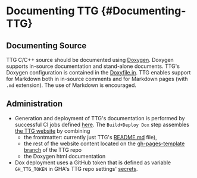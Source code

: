 # Documenting TTG {#Documenting-TTG}

## Documenting Source

TTG C/C++ source should be documented using [Doxygen](https://www.doxygen.nl).
Doxygen supports in-source documentation and stand-alone documents.
TTG's Doxygen configuration is contained in the [Doxyfile.in](https://github.com/TESSEorg/ttg/blob/master/doc/dox/config/Doxyfile.in).
TTG enables support for Markdown both in in-source comments
and for Markdown pages (with `.md` extension). The use of Markdown is encouraged.

## Administration

- Generation and deployment of TTG's documentation is performed by successful
CI jobs defined [here](https://github.com/TESSEorg/ttg/blob/master/.github/workflows/cmake.yml). The `Build+Deploy Dox`
step assembles [the TTG website](https://tesseorg.github.io/ttg) by combining
  - the frontmatter: currently just TTG's [README.md](https://github.com/TESSEorg/ttg/blob/master/README.md) file),
  - the rest of the website content located on the [gh-pages-template branch](https://github.com/TESSEorg/ttg/tree/gh-pages-template)
of the TTG repo
  - the Doxygen html documentation
- Dox deployment uses a GitHub token that is defined as variable `GH_TTG_TOKEN` in GHA's TTG repo settings' [secrets](https://github.com/TESSEorg/ttg/settings/secrets/actions).
